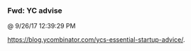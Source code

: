 ﻿

### Fwd: YC advise
@ 9/26/17 12:39:29 PM

https://blog.ycombinator.com/ycs-essential-startup-advice/​.

